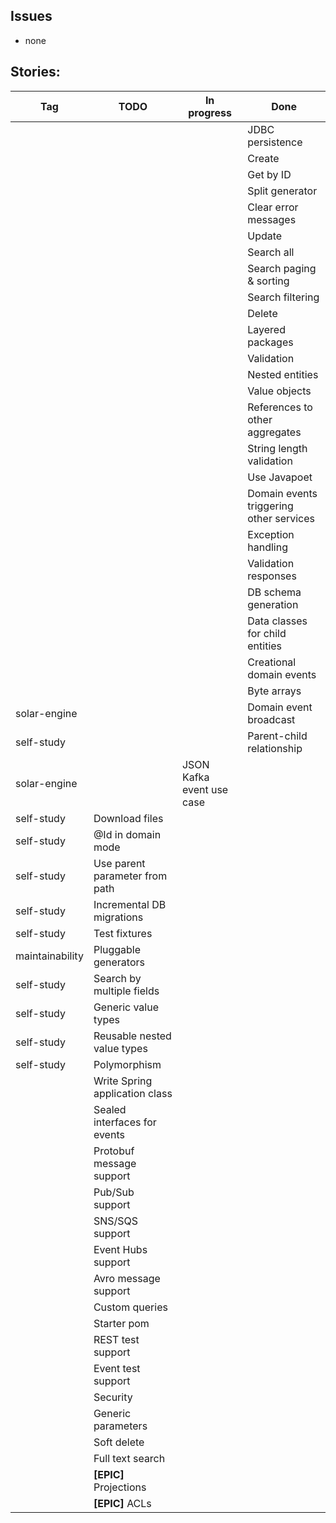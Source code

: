 ## Issues

- none

## Stories:

| Tag             | TODO                           | In progress               | Done                                    |
|-----------------|--------------------------------|---------------------------|-----------------------------------------|
|                 |                                |                           | JDBC persistence                        |
|                 |                                |                           | Create                                  |
|                 |                                |                           | Get by ID                               |
|                 |                                |                           | Split generator                         |
|                 |                                |                           | Clear error messages                    |
|                 |                                |                           | Update                                  |
|                 |                                |                           | Search all                              |
|                 |                                |                           | Search paging & sorting                 |
|                 |                                |                           | Search filtering                        |
|                 |                                |                           | Delete                                  |
|                 |                                |                           | Layered packages                        |
|                 |                                |                           | Validation                              |
|                 |                                |                           | Nested entities                         |
|                 |                                |                           | Value objects                           |
|                 |                                |                           | References to other aggregates          |
|                 |                                |                           | String length validation                |
|                 |                                |                           | Use Javapoet                            |
|                 |                                |                           | Domain events triggering other services |
|                 |                                |                           | Exception handling                      |
|                 |                                |                           | Validation responses                    |
|                 |                                |                           | DB schema generation                    |
|                 |                                |                           | Data classes for child entities         |
|                 |                                |                           | Creational domain events                |
|                 |                                |                           | Byte arrays                             |
| solar-engine    |                                |                           | Domain event broadcast                  |                                         
| self-study      |                                |                           | Parent-child relationship               |                                                                                  
| solar-engine    |                                | JSON Kafka event use case |                                         |
| self-study      | Download files                 |                           |                                         |
| self-study      | @Id in domain mode             |                           |                                         |
| self-study      | Use parent parameter from path |                           |                                         |
| self-study      | Incremental DB migrations      |                           |                                         |
| self-study      | Test fixtures                  |                           |                                         |
| maintainability | Pluggable generators           |                           |                                         |
| self-study      | Search by multiple fields      |                           |                                         |
| self-study      | Generic value types            |                           |                                         |
| self-study      | Reusable nested value types    |                           |                                         |
| self-study      | Polymorphism                   |                           |                                         |
|                 | Write Spring application class |                           |                                         |
|                 | Sealed interfaces for events   |                           |                                         |
|                 | Protobuf message support       |                           |                                         |
|                 | Pub/Sub support                |                           |                                         |
|                 | SNS/SQS support                |                           |                                         |
|                 | Event Hubs support             |                           |                                         |
|                 | Avro message support           |                           |                                         |
|                 | Custom queries                 |                           |                                         |
|                 | Starter pom                    |                           |                                         |
|                 | REST test support              |                           |                                         |
|                 | Event test support             |                           |                                         |
|                 | Security                       |                           |                                         |
|                 | Generic parameters             |                           |                                         |
|                 | Soft delete                    |                           |                                         |
|                 | Full text search               |                           |                                         |
|                 | **[EPIC]** Projections         |                           |                                         |
|                 | **[EPIC]** ACLs                |                           |                                         |